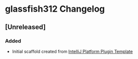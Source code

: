 <!-- Keep a Changelog guide -> https://keepachangelog.com -->

# glassfish312 Changelog

## [Unreleased]
### Added
- Initial scaffold created from [IntelliJ Platform Plugin Template](https://github.com/JetBrains/intellij-platform-plugin-template)
